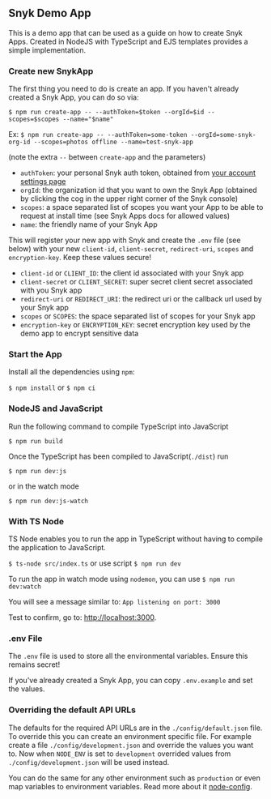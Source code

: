 ## Snyk Demo App

This is a demo app that can be used as a guide on how to create Snyk Apps. Created in NodeJS with TypeScript and EJS templates provides a simple implementation.

### Create new SnykApp

The first thing you need to do is create an app. If you haven't already created a Snyk App, you can do so via:

`$ npm run create-app -- --authToken=$token --orgId=$id --scopes=$scopes --name="$name"`

Ex:
`$ npm run create-app -- --authToken=some-token --orgId=some-snyk-org-id --scopes=photos offline --name=test-snyk-app`

(note the extra `--` between `create-app` and the parameters)

- `authToken`: your personal Snyk auth token, obtained from [your account settings page](https://app.snyk.io/account)
- `orgId`: the organization id that you want to own the Snyk App (obtained by clicking the cog in the upper right corner of the Snyk console)
- `scopes`: a space separated list of scopes you want your App to be able to request at install time (see Snyk Apps docs for allowed values)
- `name`: the friendly name of your Snyk App

This will register your new app with Snyk and create the `.env` file (see below) with your new `client-id`, `client-secret`, `redirect-uri`, `scopes` and `encryption-key`. Keep these values secure!

- `client-id` or `CLIENT_ID`: the client id associated with your Snyk app
- `client-secret` or `CLIENT_SECRET`: super secret client secret associated with you Snyk app
- `redirect-uri` or `REDIRECT_URI`: the redirect uri or the callback url used by your Snyk app
- `scopes` or `SCOPES`: the space separated list of scopes for your Snyk app
- `encryption-key` or `ENCRYPTION_KEY`: secret encryption key used by the demo app to encrypt sensitive data

### Start the App

Install all the dependencies using `npm`:

`$ npm install` or `$ npm ci`

### NodeJS and JavaScript

Run the following command to compile TypeScript into JavaScript

`$ npm run build`

Once the TypeScript has been compiled to JavaScript(`./dist`) run

`$ npm run dev:js`

or in the watch mode

`$ npm run dev:js-watch`

### With TS Node

TS Node enables you to run the app in TypeScript without having to compile the application to JavaScript.

`$ ts-node src/index.ts` or use script `$ npm run dev`

To run the app in watch mode using `nodemon`, you can use `$ npm run dev:watch`

You will see a message similar to: `App listening on port: 3000`

Test to confirm, go to: [http://localhost:3000](http://localhost:3000).

### .env File

The `.env` file is used to store all the environmental variables. Ensure this remains secret!

If you've already created a Snyk App, you can copy `.env.example` and set the values.

### Overriding the default API URLs

The defaults for the required API URLs are in the `./config/default.json` file. To override this you can create an
environment specific file. For example create a file `./config/development.json` and override the values you want to.
Now when `NODE_ENV` is set to `development` overrided values from `./config/development.json` will be used instead.

You can do the same for any other environment such as `production` or even map variables to environment variables.
Read more about it [node-config](https://github.com/lorenwest/node-config/wiki/Environment-Variables).
